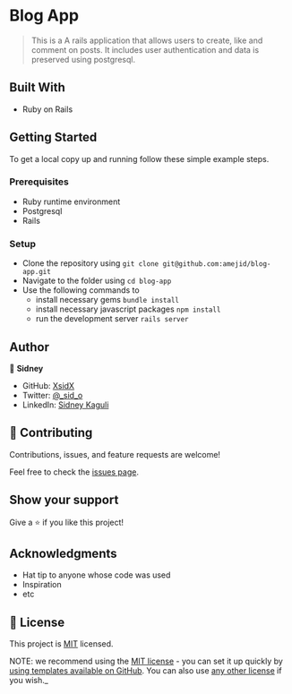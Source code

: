 # Blog App

> This is a A rails application that allows users to create, like and comment on posts. It includes user authentication and data is preserved using postgresql.

## Built With

- Ruby on Rails

## Getting Started

To get a local copy up and running follow these simple example steps.

### Prerequisites

- Ruby runtime environment
- Postgresql
- Rails

### Setup

- Clone the repository using `git clone git@github.com:amejid/blog-app.git`
- Navigate to the folder using `cd blog-app`
- Use the following commands to
    - install necessary gems `bundle install`
    - install necessary javascript packages `npm install`
    - run the development server `rails server`

## Author

👤 **Sidney**

- GitHub: [XsidX](https://github.com/XsidX)
- Twitter: [@\_sid_o](https://twitter.com/_sid_o_)
- LinkedIn: [Sidney Kaguli](https://www.linkedin.com/in/sidney-kaguli)

## 🤝 Contributing

Contributions, issues, and feature requests are welcome!

Feel free to check the [issues page](../../issues/).

## Show your support

Give a ⭐️ if you like this project!

## Acknowledgments

- Hat tip to anyone whose code was used
- Inspiration
- etc

## 📝 License

This project is [MIT](https://github.com/XsidX/hellorails/blob/dev/MIT.md) licensed.

NOTE: we recommend using the [MIT license](https://choosealicense.com/licenses/mit/) - you can set it up quickly by [using templates available on GitHub](https://docs.github.com/en/communities/setting-up-your-project-for-healthy-contributions/adding-a-license-to-a-repository). You can also use [any other license](https://choosealicense.com/licenses/) if you wish._

